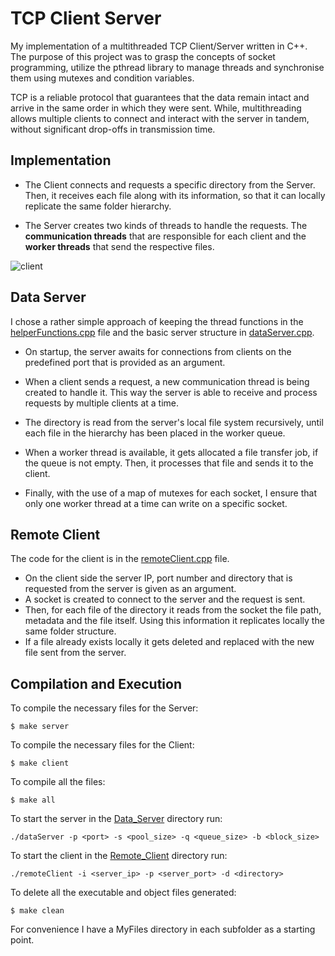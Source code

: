 # TCP Client Server

My implementation of a multithreaded TCP Client/Server written in C++. The purpose of this project was to grasp the concepts of socket programming, utilize the pthread library to manage threads and synchronise them using mutexes and condition variables.

TCP is a reliable protocol that guarantees that the data remain intact and arrive in the same order in which they were sent. While, multithreading allows multiple clients to connect and interact with the server in tandem, without significant drop-offs in transmission time.

## Implementation

- The Client connects and requests a specific directory from the Server. Then, it receives each file along with its information, so that it can locally replicate the same folder hierarchy. 

- The Server creates two kinds of threads to handle the requests. The **communication threads** that are responsible for each client and the **worker threads** that send the respective files.

![client](ServerClient8.png)

## Data Server

I chose a rather simple approach of keeping the thread functions in the [helperFunctions.cpp](Data_Server/helperFunctions.cpp) file and the basic server structure in [dataServer.cpp](Data_Server/dataServer.cpp).

- On startup, the server awaits for connections from clients on the predefined port that is provided as an argument.

- When a client sends a request, a new communication thread is being created to handle it. This way the server is able to receive and process requests by multiple clients at a time.

- The directory is read from the server's local file system recursively, until each file in the hierarchy has been placed in the worker queue.

- When a worker thread is available, it gets allocated a file transfer job, if the queue is not empty. Then, it processes that file and sends it to the client.

- Finally, with the use of a map of mutexes for each socket, I ensure that only one worker thread at a time can write on a specific socket.

## Remote Client
The code for the client is in the [remoteClient.cpp](Remote_Client/remoteClient.cpp) file.
- On the client side the server IP, port number and directory that is requested from the server is given as an argument. 
- A socket is created to connect to the server and the request is sent. 
- Then, for each file of the directory it reads from the socket the file path, metadata and the file itself. Using this information it replicates locally the same folder structure.
- If a file already exists locally it gets deleted and replaced with the new file sent from the server.

## Compilation and Execution

To compile the necessary files for the Server:
```
$ make server
```

To compile the necessary files for the Client:
```
$ make client
```

To compile all the files:
```
$ make all
```

To start the server in the [Data_Server](Data_Server/) directory run:
```
./dataServer -p <port> -s <pool_size> -q <queue_size> -b <block_size>
```

To start the client in the [Remote_Client](Remote_Client/) directory run:
```
./remoteClient -i <server_ip> -p <server_port> -d <directory>
```

To delete all the executable and object files generated:
```
$ make clean
```

For convenience I have a MyFiles directory in each subfolder as a starting point.